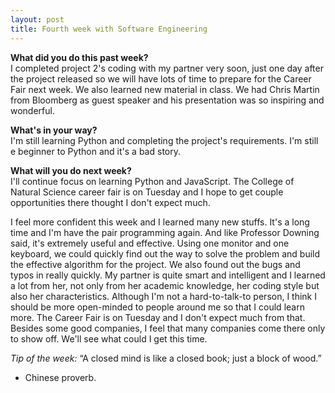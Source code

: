 ```yaml
---
layout: post
title: Fourth week with Software Engineering
---
```


<b>What did you do this past week?</b><br>
I completed project 2's coding with my partner very soon, just one day after the project released so we will have lots of time to prepare for the Career Fair next week. We also learned new material in class. We had Chris Martin from Bloomberg as guest speaker and his presentation was so inspiring and wonderful.

<b>What's in your way?</b><br>
I'm still learning Python and completing the project's requirements. I'm still e beginner to Python and it's a bad story.

<b>What will you do next week?</b><br>
I'll continue focus on learning Python and JavaScript. The College of Natural Science career fair is on Tuesday and I hope to get couple opportunities there thought I don't expect much.

I feel more confident this week and I learned many new stuffs. It's a long time and I'm have the pair programming again. And like Professor Downing said, it's extremely useful and effective. Using one monitor and one keyboard, we could quickly find out the way to solve the problem and build the effective algorithm for the project. We also found out the bugs and typos in really quickly. My partner is quite smart and intelligent and I learned a lot from her, not only from her academic knowledge, her coding style but also her characteristics. Although I'm not a hard-to-talk-to person, I think I should be more open-minded to people around me so that I could learn more. The Career Fair is on Tuesday and I don't expect much from that. Besides some good companies, I feel that many companies come there only to show off. We'll see what could I get this time.

<i>Tip of the week: </i> “A closed mind is like a closed book; just a block of wood.”
 - Chinese proverb.
